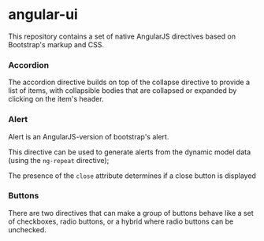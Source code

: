 # angular-ui
This repository contains a set of native AngularJS directives based on Bootstrap's markup and CSS.

<h3>Accordion</h3>
<p>The accordion directive builds on top of the collapse directive to provide a list of items, with collapsible bodies that are collapsed or expanded by clicking on the item's header.</p>

<h3>Alert</h3>
<p>Alert is an AngularJS-version of bootstrap's alert.</p>
<p>This directive can be used to generate alerts from the dynamic model data (using the <code>ng-repeat</code> directive);</p>
<p>The presence of the <code>close</code> attribute determines if a close button is displayed</p></div>

<h3>Buttons</h3>
<p>There are two directives that can make a group of buttons behave like a set of checkboxes, radio buttons, or a hybrid where radio buttons can be unchecked.</p>
